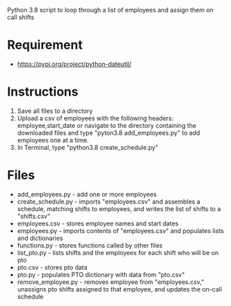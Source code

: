 Python 3.8 script to loop through a list of employees and assign them on call shifts

# Requirement
* https://pypi.org/project/python-dateutil/

# Instructions
1. Save all files to a directory
1. Upload a csv of employees with the following headers: employee,start_date or navigate to the directory containing the downloaded files and type "pyton3.8 add_employees.py" to add employees one at a time.
1. In Terminal, type "python3.8 create_schedule.py"

# Files
* add_employees.py - add one or more employees
* create_schedule.py - imports "employees.csv" and assembles a schedule, matching shifts to employees, and writes the list of shifts to a "shifts.csv"
* employees.csv - stores employee names and start dates
* employees.py - imports contents of "employees.csv" and populates lists and dictionaries
* functions.py - stores functions called by other files
* list_pto.py - lists shifts and the employees for each shift who will be on pto
* pto.csv - stores pto data
* pto.py - populates PTO dictionary with data from "pto.csv"
* remove_employee.py - removes employee from "employees.csv," unassigns pto shifts assigned to that employee, and updates the on-call schedule
